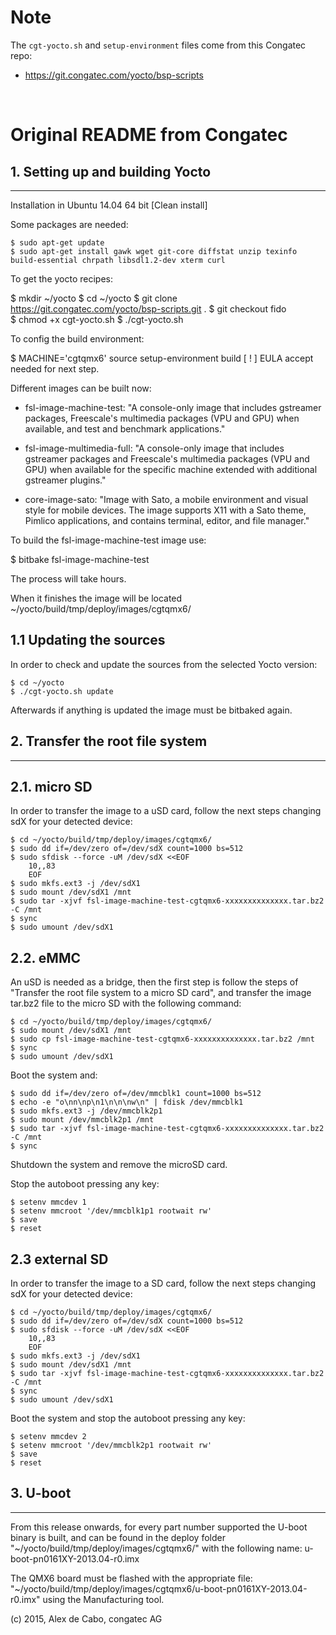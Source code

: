 # Note
The `cgt-yocto.sh` and `setup-environment` files come from this Congatec repo:
* https://git.congatec.com/yocto/bsp-scripts

<br/>  
 
 # Original README from Congatec

## 1. Setting up and building Yocto
------------------------------------

Installation in Ubuntu 14.04 64 bit [Clean install]

Some packages are needed:

	$ sudo apt-get update
	$ sudo apt-get install gawk wget git-core diffstat unzip texinfo  build-essential chrpath libsdl1.2-dev xterm curl

To get the yocto recipes:

   $ mkdir ~/yocto
   $ cd ~/yocto
   $ git clone https://git.congatec.com/yocto/bsp-scripts.git .
   $ git checkout fido	
   $ chmod +x cgt-yocto.sh
   $ ./cgt-yocto.sh
 
To config the build environment:

   $ MACHINE='cgtqmx6' source setup-environment build
	  [ ! ] EULA accept needed for next step.

Different images can be built now:

- fsl-image-machine-test: "A console-only image that includes gstreamer packages, Freescale's multimedia packages (VPU and GPU) when available, and test and benchmark applications."

- fsl-image-multimedia-full: "A console-only image that includes gstreamer packages and Freescale's multimedia packages (VPU and GPU) when available for the specific machine extended with additional gstreamer plugins."

- core-image-sato: "Image with Sato, a mobile environment and visual style for mobile devices. The image supports X11 with a Sato theme, Pimlico applications, and contains terminal, editor, and file manager."


To build the fsl-image-machine-test image use:

   $ bitbake fsl-image-machine-test

The process will take hours.

When it finishes the image will be located ~/yocto/build/tmp/deploy/images/cgtqmx6/

1.1 Updating the sources
------------------------
In order to check and update the sources from the selected Yocto version:

	$ cd ~/yocto
	$ ./cgt-yocto.sh update

Afterwards if anything is updated the image must be bitbaked again.


## 2. Transfer the root file system
--------------

2.1. micro SD
--------------
In order to transfer the image to a uSD card, follow the next steps changing sdX for your detected device:

	$ cd ~/yocto/build/tmp/deploy/images/cgtqmx6/
	$ sudo dd if=/dev/zero of=/dev/sdX count=1000 bs=512
	$ sudo sfdisk --force -uM /dev/sdX <<EOF
		10,,83
		EOF
	$ sudo mkfs.ext3 -j /dev/sdX1
	$ sudo mount /dev/sdX1 /mnt
	$ sudo tar -xjvf fsl-image-machine-test-cgtqmx6-xxxxxxxxxxxxxx.tar.bz2 -C /mnt
	$ sync
	$ sudo umount /dev/sdX1

2.2. eMMC
----------
An uSD is needed as a bridge, then the first step is follow the steps of "Transfer the root file system to a micro SD card", and transfer the image tar.bz2 file to the micro SD with the following command:

	$ cd ~/yocto/build/tmp/deploy/images/cgtqmx6/
	$ sudo mount /dev/sdX1 /mnt
	$ sudo cp fsl-image-machine-test-cgtqmx6-xxxxxxxxxxxxxx.tar.bz2 /mnt
	$ sync
	$ sudo umount /dev/sdX1
	
Boot the system and:
	
	$ sudo dd if=/dev/zero of=/dev/mmcblk1 count=1000 bs=512
	$ echo -e "o\nn\np\n1\n\n\nw\n" | fdisk /dev/mmcblk1
	$ sudo mkfs.ext3 -j /dev/mmcblk2p1
	$ sudo mount /dev/mmcblk2p1 /mnt
	$ sudo tar -xjvf fsl-image-machine-test-cgtqmx6-xxxxxxxxxxxxxx.tar.bz2 -C /mnt
	$ sync
	
Shutdown the system and remove the microSD card.

Stop the autoboot pressing any key:

	$ setenv mmcdev 1
	$ setenv mmcroot '/dev/mmcblk1p1 rootwait rw'
	$ save
	$ reset
	
2.3 external SD
---------------
In order to transfer the image to a SD card, follow the next steps changing sdX for your detected device:

	$ cd ~/yocto/build/tmp/deploy/images/cgtqmx6/
	$ sudo dd if=/dev/zero of=/dev/sdX count=1000 bs=512
	$ sudo sfdisk --force -uM /dev/sdX <<EOF
		10,,83
		EOF
	$ sudo mkfs.ext3 -j /dev/sdX1
	$ sudo mount /dev/sdX1 /mnt
	$ sudo tar -xjvf fsl-image-machine-test-cgtqmx6-xxxxxxxxxxxxxx.tar.bz2 -C /mnt
	$ sync
	$ sudo umount /dev/sdX1
	
	
Boot the system and stop the autoboot pressing any key:

	$ setenv mmcdev 2
	$ setenv mmcroot '/dev/mmcblk2p1 rootwait rw'
	$ save
	$ reset

## 3. U-boot 
---------

From this release onwards, for every part number supported the U-boot binary is built, and can be found in the deploy folder "~/yocto/build/tmp/deploy/images/cgtqmx6/" with the following name: u-boot-pn0161XY-2013.04-r0.imx

The QMX6 board must be flashed with the appropriate file: "~/yocto/build/tmp/deploy/images/cgtqmx6/u-boot-pn0161XY-2013.04-r0.imx" using the Manufacturing tool.

(c) 2015, Alex de Cabo, congatec AG


